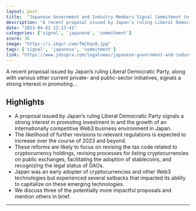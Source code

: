 ```yaml
---
layout: post
title:  "Japanese Government and Industry Members Signal Commitment to Growth of Web3 Businesses"
description: "A recent proposal issued by Japan’s ruling Liberal Democratic Party, along with various other current private- and public-sector initiatives, signals a strong interest in promoting..."
date: "2023-04-02 12:13:41"
categories: ['signal', 'japanese', 'commitment']
score: 36
image: "https://i.imgur.com/fWjhqv0.jpg"
tags: ['signal', 'japanese', 'commitment']
link: "https://www.jdsupra.com/legalnews/japanese-government-and-industry-7060028/"
---
```


A recent proposal issued by Japan’s ruling Liberal Democratic Party, along with various other current private- and public-sector initiatives, signals a strong interest in promoting...

## Highlights

- A proposal issued by Japan’s ruling Liberal Democratic Party signals a strong interest in promoting investment in and the growth of an internationally competitive Web3 business environment in Japan.
- The likelihood of further revisions to relevant regulations is expected to increase over the course of 2023 and beyond.
- These reforms are likely to focus on revising the tax code related to cryptocurrency holdings, revising processes for listing cryptocurrencies on public exchanges, facilitating the adoption of stablecoins, and recognizing the legal status of DAOs.
- Japan was an early adopter of cryptocurrencies and other Web3 technologies but experienced several setbacks that impacted its ability to capitalize on these emerging technologies.
- We discuss three of the potentially more impactful proposals and mention others in brief.

---
